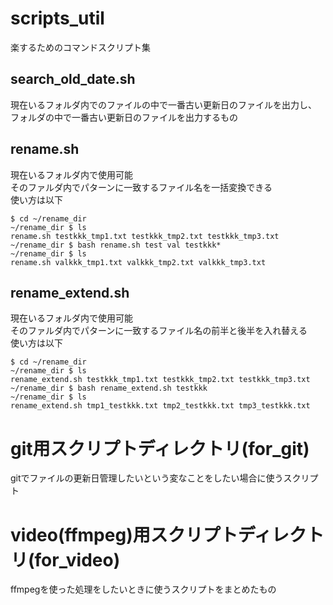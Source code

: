 # scripts_util
楽するためのコマンドスクリプト集

## search_old_date.sh
現在いるフォルダ内でのファイルの中で一番古い更新日のファイルを出力し、
フォルダの中で一番古い更新日のファイルを出力するもの

## rename.sh
現在いるフォルダ内で使用可能  
そのファルダ内でパターンに一致するファイル名を一括変換できる  
使い方は以下  
```
$ cd ~/rename_dir
~/rename_dir $ ls
rename.sh testkkk_tmp1.txt testkkk_tmp2.txt testkkk_tmp3.txt
~/rename_dir $ bash rename.sh test val testkkk*
~/rename_dir $ ls
rename.sh valkkk_tmp1.txt valkkk_tmp2.txt valkkk_tmp3.txt
```

## rename_extend.sh
現在いるフォルダ内で使用可能  
そのファルダ内でパターンに一致するファイル名の前半と後半を入れ替える  
使い方は以下  
```
$ cd ~/rename_dir
~/rename_dir $ ls
rename_extend.sh testkkk_tmp1.txt testkkk_tmp2.txt testkkk_tmp3.txt
~/rename_dir $ bash rename_extend.sh testkkk
~/rename_dir $ ls
rename_extend.sh tmp1_testkkk.txt tmp2_testkkk.txt tmp3_testkkk.txt
```


# git用スクリプトディレクトリ(for_git)
gitでファイルの更新日管理したいという変なことをしたい場合に使うスクリプト


# video(ffmpeg)用スクリプトディレクトリ(for_video)
ffmpegを使った処理をしたいときに使うスクリプトをまとめたもの
